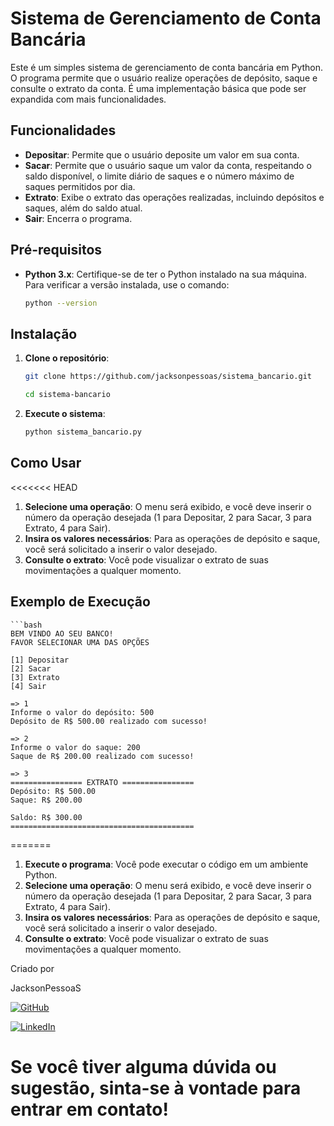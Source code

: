 # Sistema de Gerenciamento de Conta Bancária

Este é um simples sistema de gerenciamento de conta bancária em Python. O programa permite que o usuário realize operações de depósito, saque e consulte o extrato da conta. É uma implementação básica que pode ser expandida com mais funcionalidades.

## Funcionalidades

- **Depositar**: Permite que o usuário deposite um valor em sua conta.
- **Sacar**: Permite que o usuário saque um valor da conta, respeitando o saldo disponível, o limite diário de saques e o número máximo de saques permitidos por dia.
- **Extrato**: Exibe o extrato das operações realizadas, incluindo depósitos e saques, além do saldo atual.
- **Sair**: Encerra o programa.

## Pré-requisitos

- **Python 3.x**: Certifique-se de ter o Python instalado na sua máquina. Para verificar a versão instalada, use o comando:
  
  ```bash
  python --version

## Instalação
1. **Clone o repositório**:
   ```bash
   git clone https://github.com/jacksonpessoas/sistema_bancario.git

   cd sistema-bancario

1. **Execute o sistema**:
   ```bash
   python sistema_bancario.py


## Como Usar

<<<<<<< HEAD
1. **Selecione uma operação**: O menu será exibido, e você deve inserir o número da operação desejada (1 para Depositar, 2 para Sacar, 3 para Extrato, 4 para Sair).
2. **Insira os valores necessários**: Para as operações de depósito e saque, você será solicitado a inserir o valor desejado.
3. **Consulte o extrato**: Você pode visualizar o extrato de suas movimentações a qualquer momento.

## Exemplo de Execução
    ```bash
    BEM VINDO AO SEU BANCO!
    FAVOR SELECIONAR UMA DAS OPÇÕES

    [1] Depositar
    [2] Sacar
    [3] Extrato
    [4] Sair

    => 1
    Informe o valor do depósito: 500
    Depósito de R$ 500.00 realizado com sucesso!

    => 2
    Informe o valor do saque: 200
    Saque de R$ 200.00 realizado com sucesso!

    => 3
    ================ EXTRATO ================
    Depósito: R$ 500.00
    Saque: R$ 200.00

    Saldo: R$ 300.00
    =========================================

=======
1. **Execute o programa**: Você pode executar o código em um ambiente Python.
2. **Selecione uma operação**: O menu será exibido, e você deve inserir o número da operação desejada (1 para Depositar, 2 para Sacar, 3 para Extrato, 4 para Sair).
3. **Insira os valores necessários**: Para as operações de depósito e saque, você será solicitado a inserir o valor desejado.
4. **Consulte o extrato**: Você pode visualizar o extrato de suas movimentações a qualquer momento.


Criado por

JacksonPessoaS 


[![GitHub](https://img.shields.io/badge/GitHub-100000?style=for-the-badge&logo=github&logoColor=white)](https://github.com/jacksonpessoas)

[![LinkedIn](https://img.shields.io/badge/LinkedIn-0077B5?style=for-the-badge&logo=linkedin&logoColor=white)](https://www.linkedin.com/in/jackson-pessoa-soares)


Se você tiver alguma dúvida ou sugestão, sinta-se à vontade para entrar em contato!
=======

